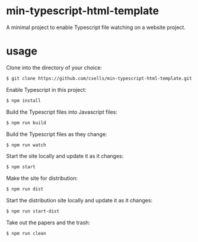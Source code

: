 # min-typescript-html-template
A minimal project to enable Typescript file watching on a website project.

# usage
Clone into the directory of your choice:

```sh
$ git clone https://github.com/csells/min-typescript-html-template.git
```

Enable Typescript in this project:

```sh
$ npm install
```

Build the Typescript files into Javascript files:

```sh
$ npm run build
```

Build the Typescript files as they change:

```sh
$ npm run watch
```

Start the site locally and update it as it changes:

```sh
$ npm start
```

Make the site for distribution:

```sh
$ npm run dist
```

Start the distribution site locally and update it as it changes:

```sh
$ npm run start-dist
```

Take out the papers and the trash:

```sh
$ npm run clean
```
